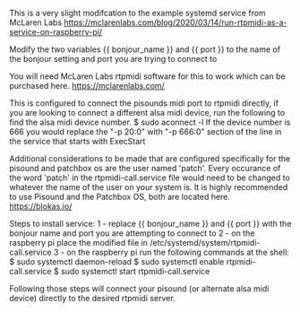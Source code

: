This is a very slight modifcation to the example systemd service from McLaren Labs
https://mclarenlabs.com/blog/2020/03/14/run-rtpmidi-as-a-service-on-raspberry-pi/

Modify the two variables {{ bonjour_name }} and {{ port }} to the name of the bonjour setting and port you are trying to connect to    

You will need McLaren Labs rtpmidi software for this to work which can be purchased here.
https://mclarenlabs.com/

This is configured to connect the pisounds midi port to rtpmidi directly, if you are looking to connect a different alsa midi device, run the following to find the alsa midi device number.
      $ sudo aconnect -l
If the device number is 666 you would replace the "-p 20:0" with "-p 666:0" section of the line in the service that starts with ExecStart  

Additional considerations to be made that are configured specifically for the pisound and patchbox os are the user named 'patch'. Every occurance of the word 'patch' in the rtpmidi-call.service file would need to be changed to whatever the name of the user on your system is.
It is highly recommended to use Pisound and the Patchbox OS, both are located here.
https://blokas.io/

Steps to install service:
  1 - replace {{ bonjour_name }} and {{ port }} with the bonjour name and port you are attempting to connect to
  2 - on the raspberry pi place the modified file in /etc/systemd/system/rtpmidi-call.service
  3 - on the raspberry pi run the following commands at the shell:
      $ sudo systemctl daemon-reload
      $ sudo systemctl enable rtpmidi-call.service
      $ sudo systemctl start rtpmidi-call.service
 
 Following those steps will connect your pisound (or alternate alsa midi device) directly to the desired rtpmidi server. 
